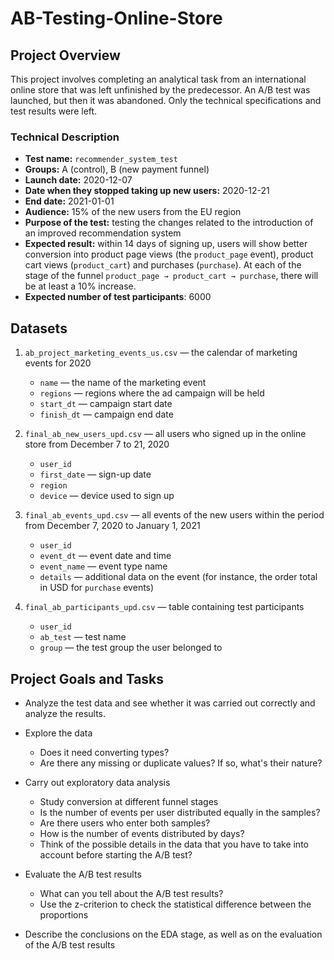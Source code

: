 # AB-Testing-Online-Store
## Project Overview
This project involves completing an analytical task from an international online store that was left unfinished by the predecessor. An A/B test was launched, but then it was abandoned. Only the technical specifications and test results were left.

### Technical Description

- **Test name:** `recommender_system_test`
- **Groups:** А (control), B (new payment funnel)
- **Launch date:** 2020-12-07
- **Date when they stopped taking up new users:** 2020-12-21
- **End date:** 2021-01-01
- **Audience:** 15% of the new users from the EU region
- **Purpose of the test:** testing the changes related to the introduction of an improved recommendation system
- **Expected result:** within 14 days of signing up, users will show better conversion into product page views (the `product_page` event), product cart views (`product_cart`) and purchases (`purchase`). At each of the stage of the funnel `product_page → product_cart → purchase`, there will be at least a 10% increase.
- **Expected number of test participants**: 6000

## Datasets

1. `ab_project_marketing_events_us.csv` — the calendar of marketing events for 2020

   - `name` — the name of the marketing event
   - `regions` — regions where the ad campaign will be held
   - `start_dt` — campaign start date
   - `finish_dt` — campaign end date

2. `final_ab_new_users_upd.csv` — all users who signed up in the online store from December 7 to 21, 2020

   - `user_id`
   - `first_date` — sign-up date
   - `region`
   - `device` — device used to sign up

3. `final_ab_events_upd.csv` — all events of the new users within the period from December 7, 2020 to January 1, 2021

   - `user_id`
   - `event_dt` — event date and time
   - `event_name` — event type name
   - `details` — additional data on the event (for instance, the order total in USD for `purchase` events)

4. `final_ab_participants_upd.csv` — table containing test participants

   - `user_id`
   - `ab_test` — test name
   - `group` — the test group the user belonged to

## Project Goals and Tasks
- Analyze the test data and see whether it was carried out correctly and analyze the results.

- Explore the data
    - Does it need converting types?
    - Are there any missing or duplicate values? If so, what's their nature?
    
- Carry out exploratory data analysis
    - Study conversion at different funnel stages
    - Is the number of events per user distributed equally in the samples?
    - Are there users who enter both samples?
    - How is the number of events distributed by days?
    - Think of the possible details in the data that you have to take into account before starting the A/B test?
    
- Evaluate the A/B test results
    - What can you tell about the A/B test results?
    - Use the z-criterion to check the statistical difference between the proportions

- Describe the conclusions on the EDA stage, as well as on the evaluation of the A/B test results
